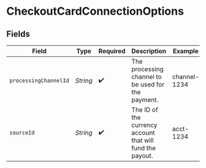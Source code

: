 # CheckoutCardConnectionOptions


## Fields

| Field                                                     | Type                                                      | Required                                                  | Description                                               | Example                                                   |
| --------------------------------------------------------- | --------------------------------------------------------- | --------------------------------------------------------- | --------------------------------------------------------- | --------------------------------------------------------- |
| `processingChannelId`                                     | *String*                                                  | :heavy_check_mark:                                        | The processing channel to be used for the payment.        | channel-1234                                              |
| `sourceId`                                                | *String*                                                  | :heavy_check_mark:                                        | The ID of the currency account that will fund the payout. | acct-1234                                                 |